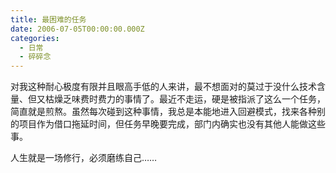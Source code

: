 ```yaml
---
title: 最困难的任务
date: 2006-07-05T00:00:00.000Z
categories:
  - 日常
  - 碎碎念
---
```


对我这种耐心极度有限并且眼高手低的人来讲，最不想面对的莫过于没什么技术含量、但又枯燥乏味费时费力的事情了。最近不走运，硬是被指派了这么一个任务，简直就是煎熬。虽然每次碰到这种事情，我总是本能地进入回避模式，找来各种别的项目作为借口拖延时间，但任务早晚要完成，部门内确实也没有其他人能做这些事。

人生就是一场修行，必须磨练自己……
